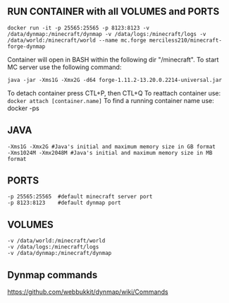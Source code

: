 ## RUN CONTAINER with all VOLUMES and PORTS
```
docker run -it -p 25565:25565 -p 8123:8123 -v /data/dynmap:/minecraft/dynmap -v /data/logs:/minecraft/logs -v /data/world:/minecraft/world --name mc.forge merciless210/minecraft-forge-dynmap
```
Container will open in BASH within the following dir "/minecraft". To start MC server use the following command:
```
java -jar -Xms1G -Xmx2G -d64 forge-1.11.2-13.20.0.2214-universal.jar
```
To detach container press CTL+P, then CTL+Q
To reattach container use: ```docker attach [container.name]``` 
To find a running container name use: docker -ps 

## JAVA
```
-Xms1G -Xmx2G #Java's initial and maximum memory size in GB format
-Xms1024M -Xmx2048M #Java's initial and maximum memory size in MB format
```

## PORTS
```
-p 25565:25565  #default minecraft server port
-p 8123:8123    #default dynmap port
```

## VOLUMES
```
-v /data/world:/minecraft/world
-v /data/logs:/minecraft/logs
-v /data/dynmap:/minecraft/dynmap
```

## Dynmap commands
https://github.com/webbukkit/dynmap/wiki/Commands
